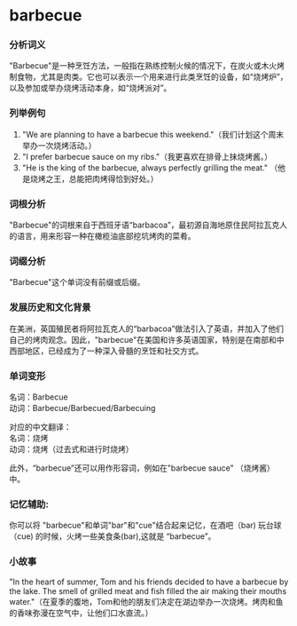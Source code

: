# barbecue

### 分析词义

  

"Barbecue"是一种烹饪方法，一般指在熟练控制火候的情况下，在炭火或木火烤制食物，尤其是肉类。它也可以表示一个用来进行此类烹饪的设备，如“烧烤炉”，以及参加或举办烧烤活动本身，如“烧烤派对”。

  

### 列举例句

  

1.  "We are planning to have a barbecue this weekend."（我们计划这个周末举办一次烧烤活动。）
2.  "I prefer barbecue sauce on my ribs."（我更喜欢在排骨上抹烧烤酱。）
3.  "He is the king of the barbecue, always perfectly grilling the meat." （他是烧烤之王，总能把肉烤得恰到好处。）

  

### 词根分析

  

"Barbecue"的词根来自于西班牙语“barbacoa”，最初源自海地原住民阿拉瓦克人的语言，用来形容一种在橄榄油底部挖坑烤肉的菜肴。

  

### 词缀分析

  

"Barbecue"这个单词没有前缀或后缀。

  

### 发展历史和文化背景

  

在美洲，英国殖民者将阿拉瓦克人的“barbacoa”做法引入了英语，并加入了他们自己的烤肉观念。因此，"barbecue"在美国和许多英语国家，特别是在南部和中西部地区，已经成为了一种深入骨髓的烹饪和社交方式。

  

### 单词变形

  

名词：Barbecue  
动词：Barbecue/Barbecued/Barbecuing

  

对应的中文翻译：  
名词：烧烤  
动词：烧烤（过去式和进行时烧烤）

  

此外，“barbecue”还可以用作形容词，例如在"barbecue sauce" （烧烤酱）中。

  

### 记忆辅助:

  

你可以将 "barbecue"和单词"bar"和"cue"结合起来记忆，在酒吧（bar) 玩台球（cue) 的时候，火烤一些美食条(bar),这就是 “barbecue”。

  

### 小故事

  

"In the heart of summer, Tom and his friends decided to have a barbecue by the lake. The smell of grilled meat and fish filled the air making their mouths water."（在夏季的腹地，Tom和他的朋友们决定在湖边举办一次烧烤。烤肉和鱼的香味弥漫在空气中，让他们口水直流。）
